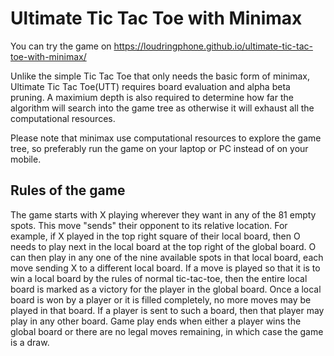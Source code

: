 # Ultimate Tic Tac Toe with Minimax


You can try the game on https://loudringphone.github.io/ultimate-tic-tac-toe-with-minimax/


Unlike the simple Tic Tac Toe that only needs the basic form of minimax, Ultimate Tic Tac Toe(UTT) requires board evaluation and alpha beta pruning. A maximium depth is also required to determine how far the algorithm will search into the game tree as otherwise it will exhaust all the computational resources.


Please note that minimax use computational resources to explore the game tree, so preferably run the game on your laptop or PC instead of on your mobile.


## Rules of the game
The game starts with X playing wherever they want in any of the 81 empty spots. This move "sends" their opponent to its relative location. For example, if X played in the top right square of their local board, then O needs to play next in the local board at the top right of the global board. O can then play in any one of the nine available spots in that local board, each move sending X to a different local board. If a move is played so that it is to win a local board by the rules of normal tic-tac-toe, then the entire local board is marked as a victory for the player in the global board. Once a local board is won by a player or it is filled completely, no more moves may be played in that board. If a player is sent to such a board, then that player may play in any other board. Game play ends when either a player wins the global board or there are no legal moves remaining, in which case the game is a draw.